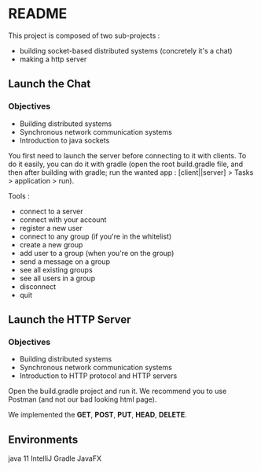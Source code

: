 # README

This project is composed of two sub-projects :
* building socket-based distributed systems (concretely it's a chat)
* making a http server

## Launch the Chat

### Objectives

* Building distributed systems
* Synchronous network communication systems
* Introduction to java sockets

You first need to launch the server before connecting to it with clients. To do it easily, you can do it with gradle (open the root build.gradle file, and then after building with gradle; run the wanted app : [client||server] > Tasks > application > run).

Tools :
* connect to a server
* connect with your account
* register a new user
* connect to any group (if you're in the whitelist)
* create a new group
* add user to a group (when you're on the group)
* send a message on a group
* see all existing groups
* see all users in a group
* disconnect
* quit

## Launch the HTTP Server

### Objectives

* Building distributed systems
* Synchronous network communication systems
* Introduction to HTTP protocol and HTTP servers

Open the build.gradle project and run it. 
We recommend you to use Postman (and not our bad looking html page).

We implemented the **GET**, **POST**, **PUT**, **HEAD**, **DELETE**.

## Environments

java 11
IntelliJ
Gradle
JavaFX